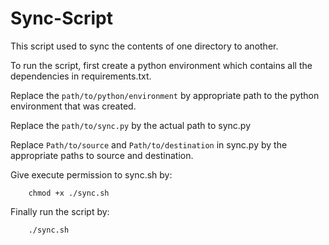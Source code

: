 # Sync-Script
This script used to  sync the contents of one directory to another.

To run the script, first create a python environment which contains all the dependencies in requirements.txt.

Replace the ``path/to/python/environment`` by appropriate path to the python environment that was created.

Replace the ``path/to/sync.py`` by the actual path to sync.py

Replace ``Path/to/source`` and ``Path/to/destination`` in sync.py by the appropriate paths to source and destination.

Give execute permission to sync.sh by:
```    
    chmod +x ./sync.sh
```

Finally run the script by:
```
    ./sync.sh
```
